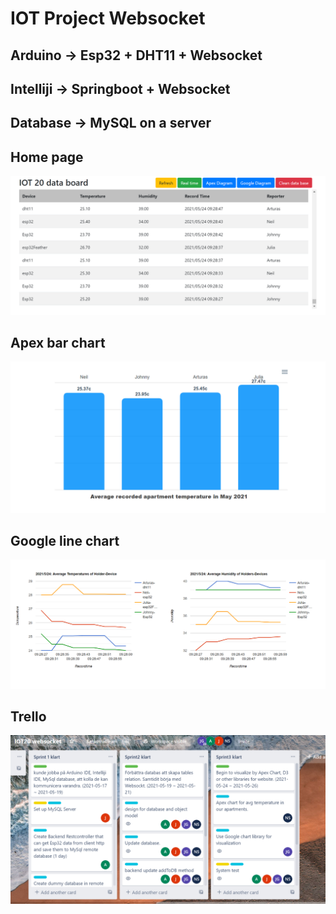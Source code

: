 # IOT Project Websocket

## Arduino -> Esp32 + DHT11 + Websocket

## Intelliji -> Springboot + Websocket

## Database -> MySQL on a server

## Home page

<img src="img/hometable.png">

## Apex bar chart

<img src="img/apexchart.png">

## Google line chart

<img src="img/googlechart.png">

## Trello

<img src="img/trello.png">
